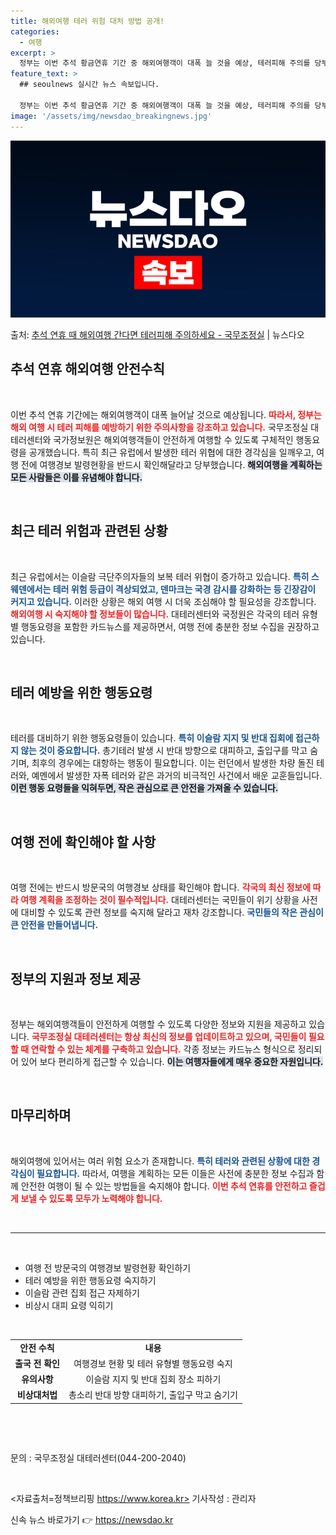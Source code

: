 ```yaml
---
title: 해외여행 테러 위험 대처 방법 공개!
categories:
  - 여행
excerpt: >
  정부는 이번 추석 황금연휴 기간 중 해외여행객이 대폭 늘 것을 예상, 테러피해 주의를 당부했다. 국무조정실 …
feature_text: >
  ## seoulnews 실시간 뉴스 속보입니다.

  정부는 이번 추석 황금연휴 기간 중 해외여행객이 대폭 늘 것을 예상, 테러피해 주의를 당부했다. 국무조정실 …
image: '/assets/img/newsdao_breakingnews.jpg'
---
```


![뉴스다오 속보](/assets/img/newsdao_breakingnews.jpg)

<p>출처: <a href="https://newsdao.kr/1995" rel="dofollow">추석 연휴 때 해외여행 간다면 테러피해 주의하세요 - 국무조정실</a> | 뉴스다오</p>

<h2 data-ke-size="size26">추석 연휴 해외여행 안전수칙</h2>

<p data-ke-size="size16">&nbsp;</p>

이번 추석 연휴 기간에는 해외여행객이 대폭 늘어날 것으로 예상됩니다. <b><span style="color: #ee2323;">따라서, 정부는 해외 여행 시 테러 피해를 예방하기 위한 주의사항을 강조하고 있습니다.</span></b> 국무조정실 대테러센터와 국가정보원은 해외여행객들이 안전하게 여행할 수 있도록 구체적인 행동요령을 공개했습니다. 특히 최근 유럽에서 발생한 테러 위협에 대한 경각심을 일깨우고, 여행 전에 여행경보 발령현황을 반드시 확인해달라고 당부했습니다. <b><span style="background-color: #21538527;">해외여행을 계획하는 모든 사람들은 이를 유념해야 합니다.</span></b> 

<p data-ke-size="size16">&nbsp;</p>

<h2 data-ke-size="size26">최근 테러 위험과 관련된 상황</h2>

<p data-ke-size="size16">&nbsp;</p>

최근 유럽에서는 이슬람 극단주의자들의 보복 테러 위협이 증가하고 있습니다. <b><span style="color: #1a5490;">특히 스웨덴에서는 테러 위험 등급이 격상되었고, 덴마크는 국경 감시를 강화하는 등 긴장감이 커지고 있습니다.</span></b> 이러한 상황은 해외 여행 시 더욱 조심해야 할 필요성을 강조합니다. <b><span style="color: #ee2323;">해외여행 시 숙지해야 할 정보들이 많습니다.</span></b> 대테러센터와 국정원은 각국의 테러 유형별 행동요령을 포함한 카드뉴스를 제공하면서, 여행 전에 충분한 정보 수집을 권장하고 있습니다. 

<p data-ke-size="size16">&nbsp;</p>

<h2 data-ke-size="size26">테러 예방을 위한 행동요령</h2>

<p data-ke-size="size16">&nbsp;</p>

테러를 대비하기 위한 행동요령들이 있습니다. <b><span style="color: #1a5490;">특히 이슬람 지지 및 반대 집회에 접근하지 않는 것이 중요합니다.</span></b> 총기테러 발생 시 반대 방향으로 대피하고, 출입구를 막고 숨기며, 최후의 경우에는 대항하는 행동이 필요합니다. 이는 런던에서 발생한 차량 돌진 테러와, 예멘에서 발생한 자폭 테러와 같은 과거의 비극적인 사건에서 배운 교훈들입니다. <b><span style="background-color: #21538527;">이런 행동 요령들을 익혀두면, 작은 관심으로 큰 안전을 가져올 수 있습니다.</span></b>

<p data-ke-size="size16">&nbsp;</p>

<h2 data-ke-size="size26">여행 전에 확인해야 할 사항</h2>

<p data-ke-size="size16">&nbsp;</p>

여행 전에는 반드시 방문국의 여행경보 상태를 확인해야 합니다. <b><span style="color: #ee2323;">각국의 최신 정보에 따라 여행 계획을 조정하는 것이 필수적입니다.</span></b> 대테러센터는 국민들이 위기 상황을 사전에 대비할 수 있도록 관련 정보를 숙지해 달라고 재차 강조합니다. <b><span style="color: #1a5490;">국민들의 작은 관심이 큰 안전을 만들어냅니다.</span></b>

<p data-ke-size="size16">&nbsp;</p>

<h2 data-ke-size="size26">정부의 지원과 정보 제공</h2>

<p data-ke-size="size16">&nbsp;</p>

정부는 해외여행객들이 안전하게 여행할 수 있도록 다양한 정보와 지원을 제공하고 있습니다. <b><span style="color: #ee2323;">국무조정실 대테러센터는 항상 최신의 정보를 업데이트하고 있으며, 국민들이 필요할 때 연락할 수 있는 체계를 구축하고 있습니다.</span></b> 각종 정보는 카드뉴스 형식으로 정리되어 있어 보다 편리하게 접근할 수 있습니다. <b><span style="background-color: #21538527;">이는 여행자들에게 매우 중요한 자원입니다.</span></b>

<p data-ke-size="size16">&nbsp;</p>

<h2 data-ke-size="size26">마무리하며</h2>

<p data-ke-size="size16">&nbsp;</p>

해외여행에 있어서는 여러 위험 요소가 존재합니다. <b><span style="color: #1a5490;">특히 테러와 관련된 상황에 대한 경각심이 필요합니다.</span></b> 따라서, 여행을 계획하는 모든 이들은 사전에 충분한 정보 수집과 함께 안전한 여행이 될 수 있는 방법들을 숙지해야 합니다. <b><span style="color: #ee2323;">이번 추석 연휴를 안전하고 즐겁게 보낼 수 있도록 모두가 노력해야 합니다.</span></b> 

<p data-ke-size="size16">&nbsp;</p>

<hr>

<p data-ke-size="size16">&nbsp;</p>

<ul>
    <li>여행 전 방문국의 여행경보 발령현황 확인하기</li>
    <li>테러 예방을 위한 행동요령 숙지하기</li>
    <li>이슬람 관련 집회 접근 자제하기</li>
    <li>비상시 대피 요령 익히기</li>
</ul>

<p data-ke-size="size16">&nbsp;</p>

<table>
    <tr>
        <td style="text-align: center; height: 17px;"><b>안전 수칙</b></td>
        <td style="text-align: center; height: 17px;"><b>내용</b></td>
    </tr>
    <tr>
        <td style="text-align: center; height: 17px;"><b>출국 전 확인</b></td>
        <td style="text-align: center; height: 17px;">여행경보 현황 및 테러 유형별 행동요령 숙지</td>
    </tr>
    <tr>
        <td style="text-align: center; height: 17px;"><b>유의사항</b></td>
        <td style="text-align: center; height: 17px;">이슬람 지지 및 반대 집회 장소 피하기</td>
    </tr>
    <tr>
        <td style="text-align: center; height: 17px;"><b>비상대처법</b></td>
        <td style="text-align: center; height: 17px;">총소리 반대 방향 대피하기, 출입구 막고 숨기기</td>
    </tr>
</table>

<p data-ke-size="size16">&nbsp;</p>

<p data-ke-size="size16">&nbsp;</p>

문의 : 국무조정실 대테러센터(044-200-2040)

<p data-ke-size="size16">&nbsp;</p>

<자료출처=정책브리핑 https://www.korea.kr> 
기사작성 : 관리자  

신속 뉴스 바로가기 👉 <a href="https://newsdao.kr" rel="dofollow">https://newsdao.kr</a>



